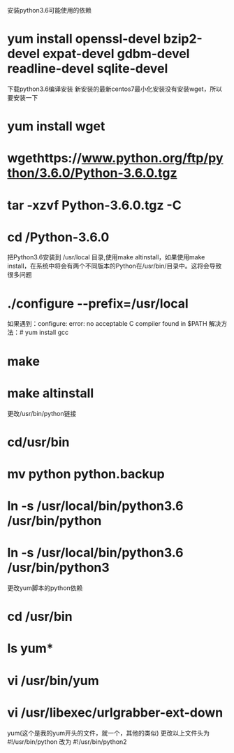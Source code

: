 安装python3.6可能使用的依赖
# yum install openssl-devel bzip2-devel expat-devel gdbm-devel readline-devel sqlite-devel
下载python3.6编译安装
新安装的最新centos7最小化安装没有安装wget，所以要安装一下
# yum install wget
 
# wgethttps://www.python.org/ftp/python/3.6.0/Python-3.6.0.tgz
# tar -xzvf Python-3.6.0.tgz -C 
# cd  /Python-3.6.0
把Python3.6安装到 /usr/local 目录,使用make altinstall，如果使用make install，在系统中将会有两个不同版本的Python在/usr/bin/目录中。这将会导致很多问题
# ./configure --prefix=/usr/local
如果遇到：configure: error: no acceptable C compiler found in $PATH
解决方法：# yum install gcc
# make
# make altinstall
 
更改/usr/bin/python链接
# cd/usr/bin
# mv  python python.backup
# ln -s /usr/local/bin/python3.6 /usr/bin/python
# ln -s /usr/local/bin/python3.6 /usr/bin/python3
 
更改yum脚本的python依赖
# cd /usr/bin
# ls yum*
# vi /usr/bin/yum
# vi /usr/libexec/urlgrabber-ext-down
yum(这个是我的yum开头的文件，就一个，其他的类似)
更改以上文件头为
#!/usr/bin/python 改为 #!/usr/bin/python2